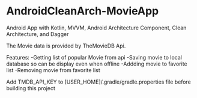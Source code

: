 # AndroidCleanArch-MovieApp

Android App with Kotlin, MVVM, Android Architecture Component, Clean Architecture, and Dagger

The Movie data is provided by TheMovieDB Api.

Features:
-Getting list of popular Movie from api
-Saving movie to local database so can be display even when offline
-Addding movie to favorite list
-Removing movie from favorite list

Add TMDB_API_KEY to [USER_HOME]/.gradle/gradle.properties file before building this project